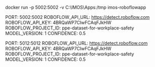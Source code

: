 docker run -p 5002:5002 -v C:\IMOS\Apps:/tmp imos-roboflowapp

PORT: 5002:5002
ROBOFLOW_API_URL: https://detect.roboflow.com
ROBOFLOW_API_KEY: 4BRQaWP7CIwFCAqFJkHW
ROBOFLOW_PROJECT_ID: ppe-dataset-for-workplace-safety
MODEL_VERSION: 1
CONFIDENCE: 0.5

PORT: 5012:5012
ROBOFLOW_API_URL: https://detect.roboflow.com
ROBOFLOW_API_KEY: 4BRQaWP7CIwFCAqFJkHW
ROBOFLOW_PROJECT_ID: ppe-dataset-for-workplace-safety
MODEL_VERSION: 1
CONFIDENCE: 0.5